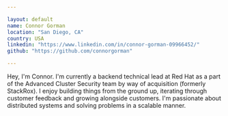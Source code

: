 ```yaml
---

layout: default
name: Connor Gorman
location: "San Diego, CA"
country: USA
linkedin: "https://www.linkedin.com/in/connor-gorman-09966452/"
github: "https://github.com/connorgorman"

---
```



Hey, I'm Connor. I'm currently a backend technical lead at Red Hat as a part of the Advanced Cluster Security team by way of acquisition (formerly StackRox). I enjoy building things from the ground up, iterating through customer feedback and growing alongside customers. I'm passionate about distributed systems and solving problems in a scalable manner.